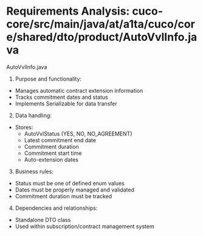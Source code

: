 # Requirements Analysis: cuco-core/src/main/java/at/a1ta/cuco/core/shared/dto/product/AutoVvlInfo.java

AutoVvlInfo.java
1. Purpose and functionality:
- Manages automatic contract extension information
- Tracks commitment dates and status
- Implements Serializable for data transfer

2. Data handling:
- Stores:
  - AutoVvlStatus (YES, NO, NO_AGREEMENT)
  - Latest commitment end date
  - Commitment duration
  - Commitment start time
  - Auto-extension dates

3. Business rules:
- Status must be one of defined enum values
- Dates must be properly managed and validated
- Commitment duration must be tracked

4. Dependencies and relationships:
- Standalone DTO class
- Used within subscription/contract management system